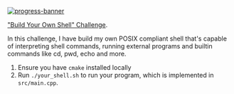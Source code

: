 [![progress-banner](https://backend.codecrafters.io/progress/shell/f7780625-c293-43bb-9287-6a8e19683f58)](https://app.codecrafters.io/users/codecrafters-bot?r=2qF)

["Build Your Own Shell" Challenge](https://app.codecrafters.io/courses/shell/overview).

In this challenge, I have build my own POSIX compliant shell that's capable of
interpreting shell commands, running external programs and builtin commands like
cd, pwd, echo and more.

1. Ensure you have `cmake` installed locally
2. Run `./your_shell.sh` to run your program, which is implemented in
   `src/main.cpp`.
